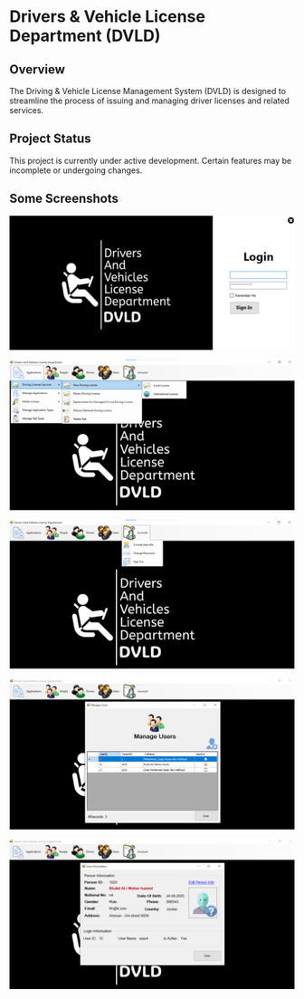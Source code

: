 # Drivers & Vehicle License Department (DVLD)

## Overview

The Driving & Vehicle License Management System (DVLD) is designed to streamline the process of issuing and managing driver licenses and related services.

## Project Status

This project is currently under active development. Certain features may be incomplete or undergoing changes.

## Some Screenshots

![Login Screen](./DVLD.Presentation/screenshoots/login.png)

![Main Screen](./DVLD.Presentation/screenshoots/main.png)

![Main Screen](./DVLD.Presentation/screenshoots/main2.png)

![Manage Users](./DVLD.Presentation/screenshoots/manage_users.PNG)

![User Information](./DVLD.Presentation/screenshoots/user_information.PNG)


